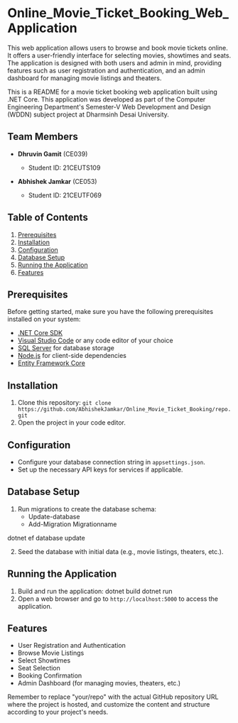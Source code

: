 # Online_Movie_Ticket_Booking_Web_Application
This web application allows users to browse and book movie tickets online. It offers a user-friendly interface for selecting movies, showtimes and seats. The application is designed with both users and admin in mind, providing features such as user registration and authentication, and an admin dashboard for managing movie listings and theaters.

This is a README for a movie ticket booking web application built using .NET Core. This application was developed as part of the Computer Engineering Department's Semester-V Web Development and Design (WDDN) subject project at Dharmsinh Desai University.

## Team Members
- **Dhruvin Gamit** (CE039)
  - Student ID: 21CEUTS109

- **Abhishek Jamkar** (CE053)
  - Student ID: 21CEUTF069

## Table of Contents
1. [Prerequisites](#prerequisites)
2. [Installation](#installation)
3. [Configuration](#configuration)
4. [Database Setup](#database-setup)
5. [Running the Application](#running-the-application)
6. [Features](#features)

## Prerequisites
Before getting started, make sure you have the following prerequisites installed on your system:

- [.NET Core SDK](https://dotnet.microsoft.com/download)
- [Visual Studio Code](https://code.visualstudio.com/) or any code editor of your choice
- [SQL Server](https://www.microsoft.com/en-us/sql-server/sql-server-downloads) for database storage
- [Node.js](https://nodejs.org/) for client-side dependencies
- [Entity Framework Core](https://docs.microsoft.com/en-us/ef/core/)

## Installation
1. Clone this repository: `git clone https://github.com/AbhishekJamkar/Online_Movie_Ticket_Booking/repo.git`
2. Open the project in your code editor.


## Configuration
- Configure your database connection string in `appsettings.json`.
- Set up the necessary API keys for services if applicable.

## Database Setup
1. Run migrations to create the database schema:
   - Update-database
   - Add-Migration Migrationname

dotnet ef database update

2. Seed the database with initial data (e.g., movie listings, theaters, etc.).

## Running the Application
1. Build and run the application:
dotnet build
dotnet run
2. Open a web browser and go to `http://localhost:5000` to access the application.

## Features
- User Registration and Authentication
- Browse Movie Listings
- Select Showtimes
- Seat Selection
- Booking Confirmation
- Admin Dashboard (for managing movies, theaters, etc.)

Remember to replace "your/repo" with the actual GitHub repository URL where the project is hosted, and customize the content and structure according to your project's needs.
